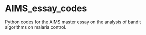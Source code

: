 # AIMS_essay_codes
Python codes for the AIMS master essay on the analysis of bandit algorithms on malaria control.
